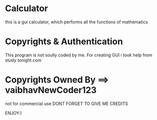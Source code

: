 # Calculator
this is a gui calculator, which performs all the functions of mathematics

# Copyrights & Authentication

This program is not soully coded by me.
For creating GUI i took help from study tonight.com

# Copyrights Owned By ==> vaibhavNewCoder123

not for commercial use
DONT FORGET TO GIVE ME CREDITS

ENJOY:)
